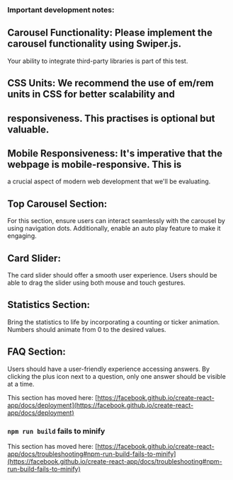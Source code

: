 

### Important development notes:

## Carousel Functionality: Please implement the carousel functionality using Swiper.js.
Your ability to integrate third-party libraries is part of this test.

## CSS Units: We recommend the use of em/rem units in CSS for better scalability and

## responsiveness. This practises is optional but valuable.

## Mobile Responsiveness: It&#39;s imperative that the webpage is mobile-responsive. This is
a crucial aspect of modern web development that we&#39;ll be evaluating.

## Top Carousel Section:
For this section, ensure users can interact seamlessly with the carousel by using
navigation dots. Additionally, enable an auto play feature to make it engaging.

## Card Slider:
The card slider should offer a smooth user experience. Users should be able to drag the
slider using both mouse and touch gestures.

## Statistics Section:
Bring the statistics to life by incorporating a counting or ticker animation. Numbers
should animate from 0 to the desired values.

## FAQ Section:
Users should have a user-friendly experience accessing answers. By clicking the plus
icon next to a question, only one answer should be visible at a time.

This section has moved here: [https://facebook.github.io/create-react-app/docs/deployment](https://facebook.github.io/create-react-app/docs/deployment)

### `npm run build` fails to minify

This section has moved here: [https://facebook.github.io/create-react-app/docs/troubleshooting#npm-run-build-fails-to-minify](https://facebook.github.io/create-react-app/docs/troubleshooting#npm-run-build-fails-to-minify)

